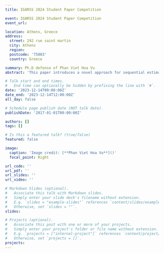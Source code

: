 ```yaml
---
title: IGARSS 2024 Student Paper Competition

event: IGARSS 2024 Student Paper Competition
event_url:

location: Athens, Greece
address:
  street: 292 rue saint martin
  city: Athens
  region: 
  postcode: '75003'
  country: Greece

summary: Ph.D defense of Phan Viet Hoa Vu
abstract: 'This paper introduces a novel approach for sequential estimation of the interferometric phase in the context of  long SAR image time series. When newly acquired data arrive, the data set expands and can be partitioned into two distinct blocks. One represents the previous SAR images and the other represents the newly acquired data. The proposed approach (S-MLE-PL) exploits sequential maximum likelihood estimation of the covariance matrix of the whole data set, taking the existing data set as prior information. This approach facilitates the continuous interferometric phase estimation by incorporating the new data into  the previous context. In addition, it presents the advantage of reduced computation time compared to the traditional approaches, making it a more efficient solution for operational displacement estimation.'

# Talk start and end times.
#   End time can optionally be hidden by prefixing the line with `#`.
date: '2023-12-14T09:00:00Z'
date_end: '2023-12-14T12:00:00Z'
all_day: false

# Schedule page publish date (NOT talk date).
publishDate: '2017-01-01T00:00:00Z'

authors: []
tags: []

# Is this a featured talk? (true/false)
featured: false

image:
  caption: 'Image credit: [**Phan Viet Hoa Vu**]()'
  focal_point: Right

url_code: ''
url_pdf: ''
url_slides: ''
url_video: ''

# Markdown Slides (optional).
#   Associate this talk with Markdown slides.
#   Simply enter your slide deck's filename without extension.
#   E.g. `slides = "example-slides"` references `content/slides/example-slides.md`.
#   Otherwise, set `slides = ""`.
slides:

# Projects (optional).
#   Associate this post with one or more of your projects.
#   Simply enter your project's folder or file name without extension.
#   E.g. `projects = ["internal-project"]` references `content/project/deep-learning/index.md`.
#   Otherwise, set `projects = []`.
projects:
---
```


